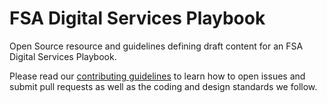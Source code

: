 # FSA Digital Services Playbook

Open Source resource and guidelines defining draft content for an FSA Digital Services Playbook.

Please read our [contributing guidelines](CONTRIBUTING.md) to learn how to open issues and submit pull requests as well as the coding and design standards we follow.
